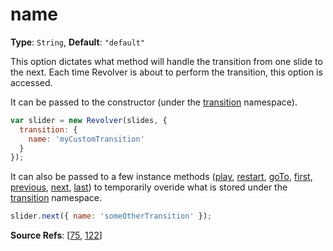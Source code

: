 # name

**Type**: `String`, **Default**: `"default"` 

This option dictates what method will handle the transition from one slide to the next. Each time Revolver is about to perform the transition, this option is accessed.

It can be passed to the constructor (under the [transition](revolver.options.transition.md) namespace).

```javascript
var slider = new Revolver(slides, { 
  transition: {
    name: 'myCustomTransition'
  }
});
```

It can also be passed to a few instance methods ([play](revolver.methods.play.md), [restart](revolver.methods.restart.md), [goTo](revolver.methods.goto.md), [first](revolver.methods.first.md), [previous](revolver.methods.previous.md), [next](revolver.methods.next.md), [last](revolver.methods.last.md)) to temporarily overide what is stored under the [transition](revolver.options.transition.md) namespace.

```javascript
slider.next({ name: 'someOtherTransition' });
```

**Source Refs**: [[75](../coffee/revolver.coffee#L75), [122](../coffee/revolver.coffee#L122)]
